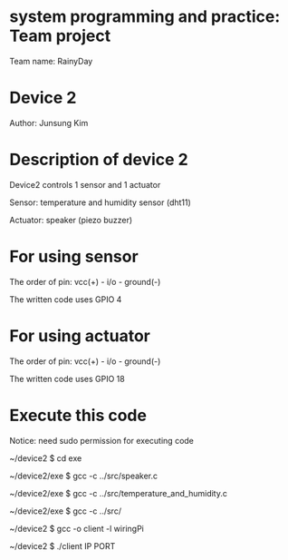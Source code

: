 # system programming and practice: Team project
Team name: RainyDay


# Device 2
Author: Junsung Kim


# Description of device 2
Device2 controls 1 sensor and 1 actuator

Sensor: temperature and humidity sensor (dht11)

Actuator: speaker (piezo buzzer)


# For using sensor
The order of pin: vcc(+) - i/o - ground(-)

The written code uses GPIO 4


# For using actuator
The order of pin: vcc(+) - i/o - ground(-)

The written code uses GPIO 18


# Execute this code
Notice: need sudo permission for executing code

~/device2 $ cd exe

~/device2/exe $ gcc -c ../src/speaker.c

~/device2/exe $ gcc -c ../src/temperature_and_humidity.c

~/device2/exe $ gcc -c ../src/

~/device2 $ gcc -o client -l wiringPi

~/device2 $ ./client IP PORT
